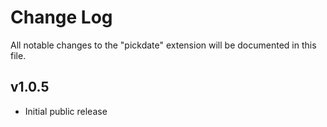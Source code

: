 # Change Log

All notable changes to the "pickdate" extension will be documented in this file.

## v1.0.5

- Initial public release
